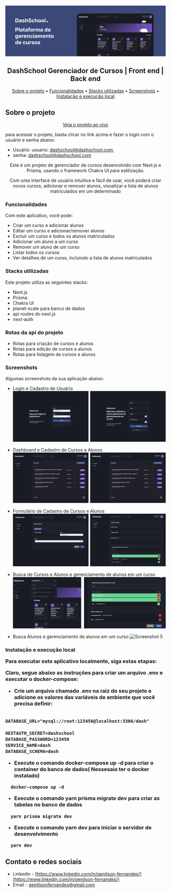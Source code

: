 ![Banner](ui_01.png)

<h2 align="center">DashSchool Gerenciador de Cursos | Front end | Back end</h1>

<p align="center">
  <a href="#sobre-o-projeto">Sobre o projeto</a> •
  <a href="#funcionalidades">Funcionalidades</a> •
  <a href="#stacks-utilizadas">Stacks utilizadas</a> •
  <a href="#screenshots">Screenshots</a> •
  <a href="#instalação-e-execução-local">Instalação e execução local</a>
</p>

## Sobre o projeto

<p align="center">
  <a href="http://localhost:3000/signin">
    Veja o projeto ao vivo
  </a>
<p>

para acessar o projeto, basta clicar no link acima e fazer o login com o usuário e senha abaixo:

- Usuário: usuario: dashschool@dashschool.com,
- senha: dashschool@dashschool.com

<p align="center">Este é um projeto de gerenciador de cursos desenvolvido com Next.js e Prisma, usando o framework Chakra UI para estilização.</p>

<p align="center">
Com uma interface de usuário intuitiva e fácil de usar, você poderá criar novos cursos, adicionar e remover alunos, visualizar a lista de alunos matriculados em um determinado
</p>

<h3>Funcionalidades</h3>

Com este aplicativo, você pode:

- Criar um curso e adicionar alunos
- Editar um curso e adicionar/remover alunos
- Excluir um curso e todos os alunos matriculados
- Adicionar um aluno a um curso
- Remover um aluno de um curso
- Listar todos os cursos
- Ver detalhes de um curso, incluindo a lista de alunos matriculados

<h3>Stacks utilizadas</h3>

Este projeto utiliza as seguintes stacks:

- Next.js
- Prisma
- Chakra UI
- planet-scale para banco de dados
- api routes do next.js
- next-auth

<h3>Rotas da api do projeto</h3>

- Rotas para criação de cursos e alunos
- Rotas para edição de cursos e alunos
- Rotas para listagem de cursos e alunos

<h3>Screenshots</h3>

Algumas screenshots da sua aplicação abaixo:

- Login e Cadastro de Usuário
  ![Screenshot 1](ui_02.png)

- Dashboard e Cadastro de Cursos e Alunos
  ![Screenshot 2](ui_03.png)

- Formulário de Cadastro de Cursos e Alunos
  ![Screenshot 3](ui_04.png)

- Busca de Cursos e Alunos e gerenciamento de alunos em um curso
  ![Screenshot 4](ui_05.png)

- Busca Alunos e gerenciamento de alunos em um curso
  ![Screenshot 5](ui_06.gif)

<h3> Instalação e execução local

Para executar este aplicativo localmente, siga estas etapas:

Claro, segue abaixo as instruções para criar um arquivo .env e executar o docker-compose:

- Crie um arquivo chamado .env na raiz do seu projeto e adicione os valores das variáveis de ambiente que você precisa definir:

```

DATABASE_URL="mysql://root:123456@localhost:3306/dash"

NEXTAUTH_SECRET=dashschool
DATABASE_PASSWORD=123456
SERVICE_NAME=dash
DATABASE_SCHEMA=dash

```

- Execute o comando docker-compose up -d para criar o container do banco de dados( Nessesaio ter o docker instalado)

```
  docker-compose up -d
```

- Execute o comando yarn prisma migrate dev para criar as tabelas no banco de dados

```
  yarn prisma migrate dev
```

- Execute o comando yarn dev para iniciar o servidor de desenvolvimento

```
  yarn dev
```

## Contato e redes sociais

- Linkedin - [https://www.linkedin.com/in/genilson-fernandes/](https://www.linkedin.com/in/genilson-fernandes/)
- Email - geniilsonfernandes@gmail.com
